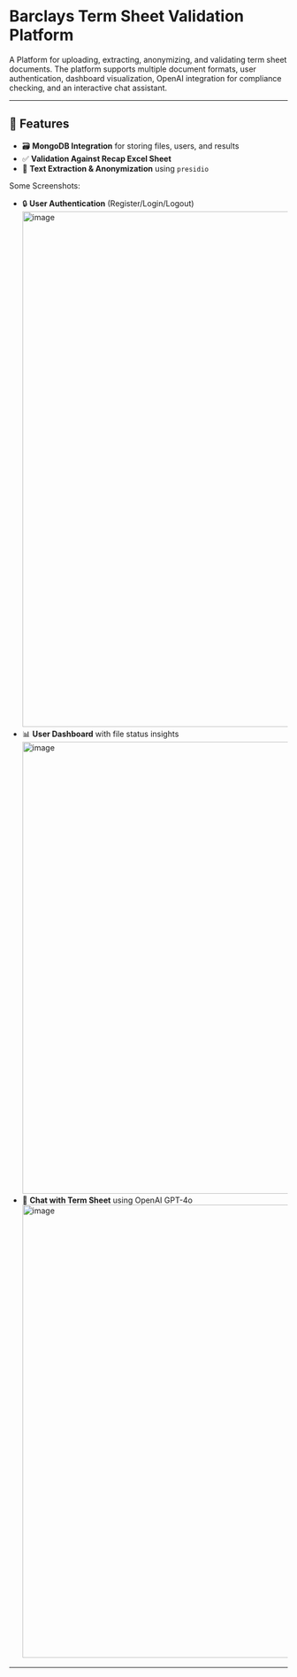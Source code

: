 # Barclays Term Sheet Validation Platform

A Platform for uploading, extracting, anonymizing, and validating term sheet documents. The platform supports multiple document formats, user authentication, dashboard visualization, OpenAI integration for compliance checking, and an interactive chat assistant.

---

## 🚀 Features

- 🗃️ **MongoDB Integration** for storing files, users, and results
- ✅ **Validation Against Recap Excel Sheet**  
- 🧠 **Text Extraction & Anonymization** using `presidio`

Some Screenshots:
- 🔒 **User Authentication** (Register/Login/Logout)
  <img width="1919" height="932" alt="image" src="https://github.com/user-attachments/assets/c7671ab8-1156-4591-a8fd-0876394ad69c" />
- 📊 **User Dashboard** with file status insights
  <img width="1919" height="817" alt="image" src="https://github.com/user-attachments/assets/5e13c4bb-07d8-48cb-bf54-80d42c77aa85" />
- 💬 **Chat with Term Sheet** using OpenAI GPT-4o
  <img width="1914" height="819" alt="image" src="https://github.com/user-attachments/assets/b71f85c6-18ca-45c0-88e1-4e62957d88cc" />
---


